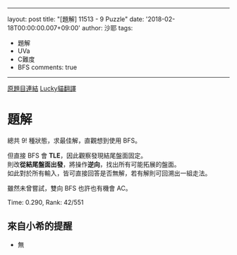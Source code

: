 
---
layout: post
title: "[題解] 11513 - 9 Puzzle"
date: '2018-02-18T00:00:00.007+09:00'
author: 沙耶
tags:
- 題解
- UVa
- C難度
- BFS
comments: true
---

[原題目連結](https://uva.onlinejudge.org/index.php?option=com_onlinejudge&Itemid=8&category=24&page=show_problem&problem=2508)
[Lucky貓翻譯](http://luckycat.kshs.kh.edu.tw/homework/q11513.htm)

# 題解

總共 9! 種狀態，求最佳解，直觀想到使用 BFS。

但直接 BFS 會 **TLE**，因此觀察發現結尾盤面固定。  
則改**從結尾盤面出發**，將操作**逆向**，找出所有可能拓展的盤面。  
如此對於所有輸入，皆可直接回答是否無解，若有解則可回溯出一組走法。

雖然未曾嘗試，雙向 BFS 也許也有機會 AC。

Time: 0.290, Rank: 42/551

## 來自小希的提醒

- 無
